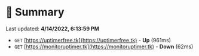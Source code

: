 # 📖 Summary
Last updated: **4/14/2022, 6:13:59 PM**

- `GET` [https://uptimerfree.tk](https://uptimerfree.tk) - **Up** (961ms)
- `GET` [https://monitoruptimer.tk](https://monitoruptimer.tk) - **Down** (62ms)
